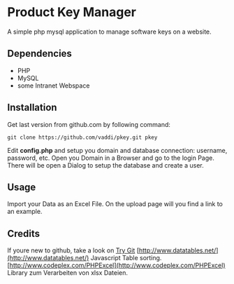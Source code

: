 # Product Key Manager #

A simple php mysql application to manage software keys on a website. 


## Dependencies ##

*  PHP
*  MySQL
*  some Intranet Webspace


## Installation ##

Get last version from github.com by following command:

    git clone https://github.com/vaddi/pkey.git pkey

Edit **config.php** and setup you domain and database connection: username, password, etc. 
Open you Domain in a Browser and go to the login Page. There will be open a Dialog to setup the database and create a user. 


## Usage ##

Import your Data as an Excel File. On the upload page will you find a link to an example. 


## Credits ##

If youre new to github, take a look on [Try Git](http://try.github.com/)
[http://www.datatables.net/](http://www.datatables.net/) Javascript Table sorting.
[http://www.codeplex.com/PHPExcel](http://www.codeplex.com/PHPExcel) Library zum Verarbeiten von xlsx Dateien.



